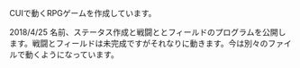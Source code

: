 CUIで動くRPGゲームを作成しています。

2018/4/25 名前、ステータス作成と戦闘ととフィールドのプログラムを公開します。戦闘とフィールドは未完成ですがそれなりに動きます。今は別々のファイルで動くようになっています。
